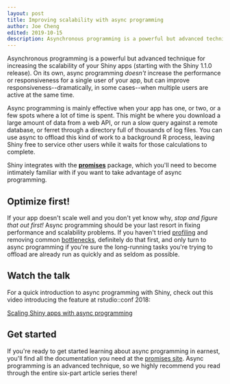 ```yaml
---
layout: post
title: Improving scalability with async programming
author: Joe Cheng
edited: 2019-10-15
description: Asynchronous programming is a powerful but advanced technique for increasing the scalability of your Shiny apps. On its own, async programming doesn't increase the performance or responsiveness for a single user of your app, but can improve responsiveness (dramatically, in some cases) when multiple users are active at the same time.
---
```


Asynchronous programming is a powerful but advanced technique for increasing the scalability of your Shiny apps (starting with the Shiny 1.1.0 release). On its own, async programming _doesn't_ increase the performance or responsiveness for a single user of your app, but can improve responsiveness--dramatically, in some cases--when multiple users are active at the same time.

Async programming is mainly effective when your app has one, or two, or a few spots where a lot of time is spent. This might be where you download a large amount of data from a web API, or run a slow query against a remote database, or ferret through a directory full of thousands of log files. You can use async to offload this kind of work to a background R process, leaving Shiny free to service other users while it waits for those calculations to complete.

Shiny integrates with the [**promises**](https://rstudio.github.io/promises/) package, which you'll need to become intimately familiar with if you want to take advantage of async programming.

## Optimize first!

If your app doesn't scale well and you don't yet know why, _stop and figure that out first!_ Async programming should be your last resort in fixing performance and scalability problems. If you haven't tried [profiling](profiling.html) and removing common [bottlenecks](performance.html), definitely do that first, and only turn to async programming if you're sure the long-running tasks you're trying to offload are already run as quickly and as seldom as possible.

## Watch the talk

For a quick introduction to async programming with Shiny, check out this video introducing the feature at rstudio::conf 2018:

[<i class="fas fa-play-circle fa-lg" aria-hidden="true"></i> Scaling Shiny apps with async programming](https://resources.rstudio.com/rstudio-conf-2018/scaling-shiny-apps-with-async-programming-joe-cheng)


## Get started

If you're ready to get started learning about async programming in earnest, you'll find all the documentation you need at the [promises site](https://rstudio.github.io/promises/). Async programming is an advanced technique, so we highly recommend you read through the entire six-part article series there!
